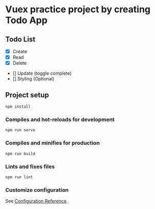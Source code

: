 # Vuex practice project by creating Todo App

## Todo List
- [x] Create
- [x] Read
- [x] Delete
- [] Update (toggle complete)
- [] Styling (Optional)

## Project setup
```
npm install
```

### Compiles and hot-reloads for development
```
npm run serve
```

### Compiles and minifies for production
```
npm run build
```

### Lints and fixes files
```
npm run lint
```

### Customize configuration
See [Configuration Reference](https://cli.vuejs.org/config/).